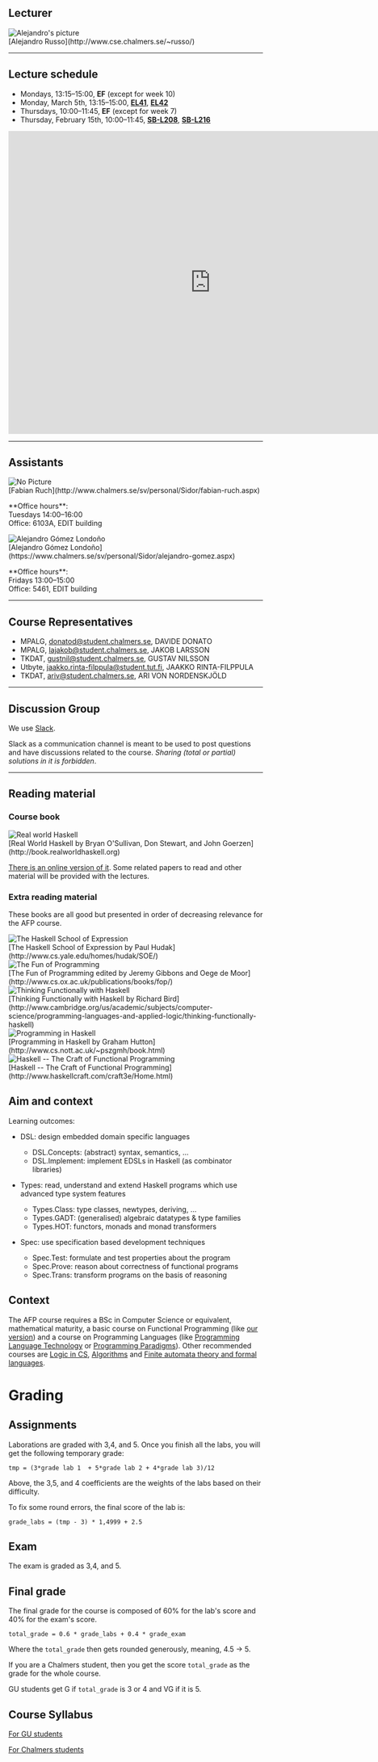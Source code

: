 <!-- Added weird extra section, because otherwise Alejandro's does not appear -->
<!-- ## Empty -->
<!-- --- -->

## Lecturer

<div class="row">
  <div class="col-sm-2 col-xs-6 text-center">
    <div class="thumbnail">
      <img class="img-no-resize"
           src="http://www.cse.chalmers.se/~russo/_files/ale2.jpg"
           alt="Alejandro's picture">
      <div class="caption">
        [Alejandro Russo](http://www.cse.chalmers.se/~russo/)
      </div>
    </div>
  </div>
</div>

---

## Lecture schedule

* Mondays, 13:15&ndash;15:00, **EF** (except for week 10)
* Monday, March 5th, 13:15&ndash;15:00,
  **[EL41](http://maps.chalmers.se/#72992330-dc2b-4923-a832-84d3cd97746d)**,
  **[EL42](http://maps.chalmers.se/#a3231f8a-0581-435e-9461-567ff1cafaf5)**
* Thursdays, 10:00&ndash;11:45, **EF** (except for week 7)
* Thursday, February 15th, 10:00&ndash;11:45,
  **[SB-L208](http://maps.chalmers.se/#31ac4c6e-d44e-47ed-a5cf-1c81d0870912)**,
  **[SB-L216](http://maps.chalmers.se/#c0ae3c8a-e32c-4d2f-9f43-7f589a28c980)**

<div class="embed-responsive embed-responsive-16by9">
  <iframe class="embed-responsive-item"
  src="https://se.timeedit.net/web/chalmers/db1/public/riqvZQY75ZXZ07Qy6Y7Q16706QZ336Q5q090551Q0Yo4og6.html"
         style="border: 0" width="800" height="600" frameborder="0"
         scrolling="yes">
</iframe>
</div>

---

## Assistants

<div class="row">
  <div class="col-sm-3 col-xs-6 text-center">
    <div class="thumbnail">
      <img class="img-no-resize"
           src=""
           alt="No Picture">
      <div class="caption">
        [Fabian Ruch](http://www.chalmers.se/sv/personal/Sidor/fabian-ruch.aspx)
        <p>**Office hours**:<br>
          Tuesdays 14:00&ndash;16:00<br>
          Office: 6103A, EDIT building</p>
      </div>
    </div>
  </div>
  <div class="col-sm-3 col-xs-6 text-center">
    <div class="thumbnail">
      <img class="img-no-resize"
            src=""
            alt="Alejandro Gómez Londoño">
      <div class="caption">
        [Alejandro Gómez Londoño](https://www.chalmers.se/sv/personal/Sidor/alejandro-gomez.aspx)
        <p>**Office hours**:<br>
          Fridays 13:00&ndash;15:00<br>
          Office: 5461, EDIT building</p>
      </div>
    </div>
  </div>
</div>

---

## Course Representatives

* MPALG, donatod@student.chalmers.se, DAVIDE DONATO
* MPALG, lajakob@student.chalmers.se, JAKOB LARSSON
* TKDAT, gustnil@student.chalmers.se, GUSTAV NILSSON
* Utbyte, jaakko.rinta-filppula@student.tut.fi, JAAKKO RINTA-FILPPULA
* TKDAT, ariv@student.chalmers.se, ARI VON NORDENSKJÖLD

---

## Discussion Group

We use [Slack](https://afp-chalmers.slack.com).

Slack as a communication channel is meant to be used to post questions and have
discussions related to the course. *Sharing (total or partial) solutions in it
is forbidden*.

---

## Reading material

### Course book

<div class="col-sm-2 col-xs-6 text-center">
	<div class="thumbnail">
		<img class="img-no-resize"
                src="http://book.realworldhaskell.org/support/rwh-200.jpg"
                alt="Real world Haskell">
		<div class="caption">
			[Real World Haskell by Bryan
O'Sullivan, Don Stewart, and John Goerzen](http://book.realworldhaskell.org)
		  </div>
	</div>
</div>

[There is an online version of it](http://book.realworldhaskell.org/read/).
Some related papers to read and other
material will be provided with the lectures.

<!-- Trick to avoid wrapping around more text than it should -->
<div class="row">

</div>

### Extra reading material


These books are all good but presented in order of decreasing relevance for the
AFP course.

<div class="row">

<div class="col-sm-2 col-xs-6 text-center">
	<div class="thumbnail">
		<img class="img-no-resize"
                src="http://www.cs.yale.edu/homes/hudak/SOE/SOECover.gif"
                alt="The Haskell School of Expression">
		<div class="caption">
			[The Haskell School of Expression by Paul Hudak](http://www.cs.yale.edu/homes/hudak/SOE/)
		  </div>
	</div>
</div>

<div class="col-sm-2 col-xs-6 text-center">
	<div class="thumbnail">
		<img class="img-no-resize"
                src="http://www.cs.ox.ac.uk/publications/books/fop/fop.gif"
                alt="The Fun of Programming">
		<div class="caption">
			[The Fun of Programming edited by Jeremy Gibbons and Oege de Moor](http://www.cs.ox.ac.uk/publications/books/fop/)
		  </div>
	</div>
</div>

<div class="col-sm-2 col-xs-6 text-center">
	<div class="thumbnail">
		<img class="img-no-resize"
                src="http://assets.cambridge.org/97811074/52640/cover/9781107452640.jpg"
                alt="Thinking Functionally with Haskell">
		<div class="caption">
		[Thinking Functionally with Haskell by Richard Bird](http://www.cambridge.org/us/academic/subjects/computer-science/programming-languages-and-applied-logic/thinking-functionally-haskell)
		  </div>
	</div>
</div>


<div class="col-sm-2 col-xs-6 text-center">
	<div class="thumbnail">
		<img class="img-no-resize"
                src="http://www.cs.nott.ac.uk/~pszgmh/cover-med.jpg"
                alt="Programming in Haskell">
		<div class="caption">
			[Programming in Haskell by Graham Hutton](http://www.cs.nott.ac.uk/~pszgmh/book.html)
		  </div>
	</div>
</div>

<div class="col-sm-2 col-xs-6 text-center">
	<div class="thumbnail">
		<img class="img-no-resize"
                src="http://www.haskellcraft.com/craft3e/Home_files/shapeimage_2.png"
                alt="Haskell -- The Craft of Functional Programming">
		<div class="caption">
			[Haskell -- The Craft of Functional Programming](http://www.haskellcraft.com/craft3e/Home.html)
		  </div>
	</div>
</div>


</div>


## Aim and context

Learning outcomes:

* DSL: design embedded domain specific languages
  - DSL.Concepts: (abstract) syntax, semantics, ...
  - DSL.Implement: implement EDSLs in Haskell (as combinator libraries)

* Types: read, understand and extend Haskell programs which use advanced type system features
  - Types.Class: type classes, newtypes, deriving, ...
  - Types.GADT: (generalised) algebraic datatypes & type families
  - Types.HOT: functors, monads and monad transformers

* Spec: use specification based development techniques
  - Spec.Test: formulate and test properties about the program
  - Spec.Prove: reason about correctness of functional programs
  - Spec.Trans: transform programs on the basis of reasoning

## Context

The AFP course requires a BSc in Computer Science or equivalent, mathematical
maturity, a basic course on Functional Programming (like [our
version](https://www.student.chalmers.se/sp/course?course_id=20841)) and a
course on Programming Languages (like [Programming Language
Technology](https://www.student.chalmers.se/sp/course?course_id=20880) or
[Programming
Paradigms](https://www.student.chalmers.se/sp/course?course_id=20742)). Other
recommended courses are [Logic in
CS](https://www.student.chalmers.se/sp/course?course_id=19994),
[Algorithms](https://www.student.chalmers.se/sp/course?course_id=21111) and
[Finite automata theory and formal
languages](https://www.student.chalmers.se/sp/course?course_id=20875).

# Grading

## Assignments

Laborations are graded with 3,4, and 5.  Once you finish all the labs, you will
get the following temporary grade:

```
tmp = (3*grade lab 1  + 5*grade lab 2 + 4*grade lab 3)/12
```

Above, the 3,5, and 4 coefficients are the weights of the labs based on their
difficulty.

To fix some round errors, the final score of the lab is:

```
grade_labs = (tmp - 3) * 1,4999 + 2.5
```

## Exam

The exam is graded as 3,4, and 5.

## Final grade

The final grade for the course is composed of 60% for the lab's score and 40% for
the exam's score.

```
total_grade = 0.6 * grade_labs + 0.4 * grade_exam
```

Where the `total_grade` then gets rounded generously, meaning, 4.5 -> 5.

If you are a Chalmers student, then you get the score `total_grade` as the grade
for the whole course.

GU students get G if `total_grade` is 3 or 4 and VG if it is 5.

## Course Syllabus

[For GU students](http://kursplaner.gu.se/english/dit260.pdf)

[For Chalmers students](https://www.student.chalmers.se/sp/course?course_id=25054)
